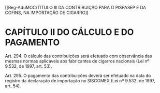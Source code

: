 [[Reg-AduMOC/TÍTULO III DA CONTRIBUIÇÃO PARA O PISPASEP E DA COFINS, NA IMPORTAÇÃO DE CIGARRO]]

# CAPÍTULO II DO CÁLCULO E DO PAGAMENTO

Art. 294. O cálculo das contribuições será efetuado com
observância das mesmas normas aplicáveis aos fabricantes
de cigarros nacionais (Lei nº 9.532, de 1997, art. 53).

Art. 295. O pagamento das contribuições deverá ser
efetuado na data do registro da declaração de importação
no SISCOMEX (Lei nº 9.532, de 1997, art. 54).